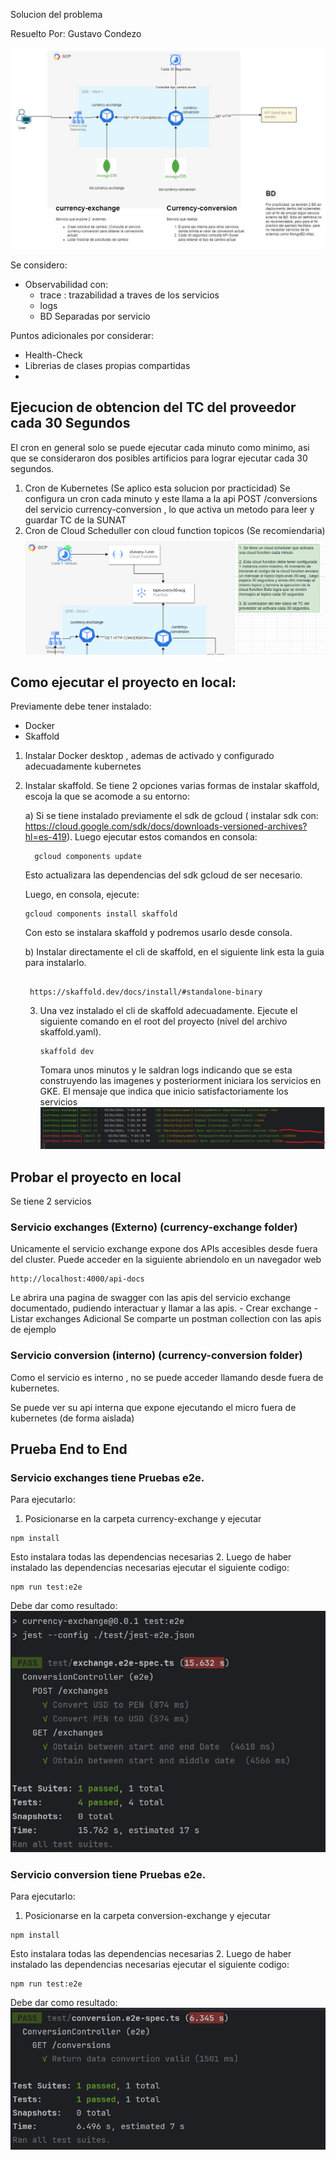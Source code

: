 Solucion del problema

Resuelto Por: Gustavo Condezo

![Diagrama Solucion](diagrama_componentes_v1.jpg)

Se considero:
- Observabilidad con:
  - trace : trazabilidad a traves de los servicios 
  - logs
  - BD Separadas por servicio

Puntos adicionales por considerar:
- Health-Check
- Librerias de clases propias compartidas
- 
## Ejecucion de obtencion del TC del proveedor cada 30 Segundos
El cron en general solo se puede ejecutar cada minuto como minimo, asi que se consideraron dos posibles artificios para lograr ejecutar cada 30 segundos.
1. Cron de Kubernetes (Se aplico esta solucion por practicidad)
   Se configura un cron cada minuto y este llama a la api POST /conversions del servicio currency-conversion , lo que activa un metodo para leer y guardar TC de la SUNAT
2. Cron de Cloud Scheduller con cloud function  topicos (Se recomiendaria)
![img.png](cron-30.png)


## Como ejecutar el proyecto en local:

Previamente debe tener instalado:
- Docker
- Skaffold

1. Instalar Docker desktop , ademas de activado y configurado adecuadamente kubernetes
2. Instalar skaffold. Se tiene 2 opciones varias formas de instalar skaffold, escoja la que se acomode a su entorno:

    a) Si se tiene instalado previamente el sdk de gcloud ( instalar sdk con: https://cloud.google.com/sdk/docs/downloads-versioned-archives?hl=es-419).
         Luego ejecutar estos comandos en consola:

    ```shell
      gcloud components update
    ```
             
      Esto actualizara las dependencias del sdk gcloud de ser necesario.
            
      Luego, en consola, ejecute:
            
    ````shell
    gcloud components install skaffold

    ````
    Con esto se instalara skaffold y podremos usarlo desde consola.
        
    b) Instalar directamente el cli de skaffold, en el siguiente link esta la guia para instalarlo.
            
      ````

       https://skaffold.dev/docs/install/#standalone-binary

      ````
   3. Una vez instalado el cli de skaffold adecuadamente. Ejecute el siguiente comando en el root del proyecto (nivel del archivo skaffold.yaml).
       ````shell
       skaffold dev
       ````
       Tomara unos minutos y le saldran logs indicando que se esta construyendo las imagenes y posteriorment iniciara los servicios en GKE.
       El mensaje que indica que inicio satisfactoriamente los servicios
        ![img.png](img-started.png)

## Probar el proyecto en local
Se tiene 2 servicios

### Servicio exchanges (Externo) (currency-exchange folder)
Unicamente el servicio exchange expone dos APIs accesibles desde fuera del cluster.
Puede acceder en la siguiente abriendolo en un navegador web

````
http://localhost:4000/api-docs
````
Le abrira una pagina de swagger con las apis del servicio exchange documentado, pudiendo interactuar y llamar a las apis.
    - Crear exchange
    - Listar exchanges
Adicional Se comparte un postman collection con las apis de ejemplo

### Servicio conversion (interno) (currency-conversion folder)
Como el servicio es interno , no se puede acceder llamando desde fuera de kubernetes.

Se puede ver su api interna que expone ejecutando el micro fuera de kubernetes (de forma aislada)

## Prueba End to End
### Servicio exchanges tiene Pruebas e2e.
Para ejecutarlo:
1. Posicionarse en la carpeta currency-exchange y ejecutar
````shell
npm install
````
Esto instalara todas las dependencias necesarias
2. Luego de haber instalado las dependencias necesarias ejecutar el siguiente codigo:
````shell
npm run test:e2e
````
Debe dar como resultado:
![img.png](img-test-exchange.png)

### Servicio conversion tiene Pruebas e2e.
Para ejecutarlo:
1. Posicionarse en la carpeta conversion-exchange y ejecutar
````shell
npm install
````
Esto instalara todas las dependencias necesarias
2. Luego de haber instalado las dependencias necesarias ejecutar el siguiente codigo:
````shell
npm run test:e2e
````
Debe dar como resultado:
![img.png](img-test-conversion.png)
